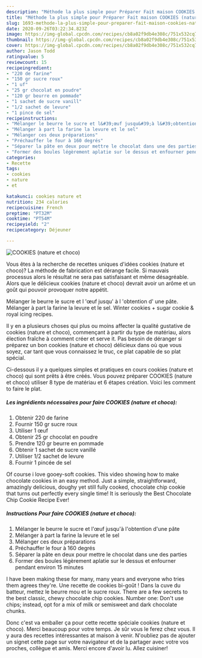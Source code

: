 ```yaml
---
description: "Méthode la plus simple pour Préparer Fait maison COOKIES (nature et choco)"
title: "Méthode la plus simple pour Préparer Fait maison COOKIES (nature et choco)"
slug: 1693-methode-la-plus-simple-pour-preparer-fait-maison-cookies-nature-et-choco
date: 2020-09-26T03:22:34.823Z
image: https://img-global.cpcdn.com/recipes/cb8a02f9db4e308c/751x532cq70/cookies-nature-et-choco-photo-principale-de-la-recette.jpg
thumbnail: https://img-global.cpcdn.com/recipes/cb8a02f9db4e308c/751x532cq70/cookies-nature-et-choco-photo-principale-de-la-recette.jpg
cover: https://img-global.cpcdn.com/recipes/cb8a02f9db4e308c/751x532cq70/cookies-nature-et-choco-photo-principale-de-la-recette.jpg
author: Jason Todd
ratingvalue: 5
reviewcount: 15
recipeingredient:
- "220 de farine"
- "150 gr sucre roux"
- "1 uf"
- "25 gr chocolat en poudre"
- "120 gr beurre en pommade"
- "1 sachet de sucre vanill"
- "1/2 sachet de levure"
- "1 pince de sel"
recipeinstructions:
- "Mélanger le beurre le sucre et l&#39;œuf jusqu&#39;à l&#39;obtention d&#39;une pâte"
- "Mélanger à part la farine la levure et le sel"
- "Mélanger ces deux préparations"
- "Préchauffer le four à 160 degrés"
- "Séparer la pâte en deux pour mettre le chocolat dans une des parties"
- "Former des boules légèrement aplatie sur le dessus et enfourner pendant environ 15 minutes"
categories:
- Recette
tags:
- cookies
- nature
- et

katakunci: cookies nature et 
nutrition: 234 calories
recipecuisine: French
preptime: "PT32M"
cooktime: "PT54M"
recipeyield: "2"
recipecategory: Déjeuner

---
```



![COOKIES (nature et choco)](https://img-global.cpcdn.com/recipes/cb8a02f9db4e308c/751x532cq70/cookies-nature-et-choco-photo-principale-de-la-recette.jpg)

Vous êtes à la recherche de recettes uniques d'idées cookies (nature et choco)? La méthode de fabrication est dérange facile. Si mauvais processus alors le résultat ne sera pas satisfaisant et même désagréable. Alors que le délicieux cookies (nature et choco) devrait avoir un arôme et un goût qui pouvoir provoquer notre appétit.

Mélanger le beurre le sucre et l &#39;œuf jusqu&#39; à l &#39;obtention d&#39; une pâte. Mélanger à part la farine la levure et le sel. Winter cookies + sugar cookie &amp; royal icing recipes.

Il y en a plusieurs choses qui plus ou moins affecter la qualité gustative de cookies (nature et choco), commençant à partir du type de matériau, alors élection fraîche à comment créer et serve it. Pas besoin de déranger si préparez un bon cookies (nature et choco) délicieux dans où que vous soyez, car tant que vous connaissez le truc, ce plat capable de so plat spécial.


Ci-dessous il y a quelques simples et pratiques en cours cookies (nature et choco) qui sont prêts à être créés. Vous pouvez préparer COOKIES (nature et choco) utiliser 8 type de matériau et 6 étapes création. Voici les comment to faire le plat.

<!--inarticleads1-->

##### Les ingrédients nécessaires pour faire COOKIES (nature et choco):

1. Obtenir 220 de farine
1. Fournir 150 gr sucre roux
1. Utiliser 1 œuf
1. Obtenir 25 gr chocolat en poudre
1. Prendre 120 gr beurre en pommade
1. Obtenir 1 sachet de sucre vanillé
1. Utiliser 1/2 sachet de levure
1. Fournir 1 pincée de sel


Of course i love gooey-soft cookies. This video showing how to make chocolate cookies in an easy method. Just a simple, straightforward, amazingly delicious, doughy yet still fully cooked, chocolate chip cookie that turns out perfectly every single time! It is seriously the Best Chocolate Chip Cookie Recipe Ever! 

<!--inarticleads2-->

##### Instructions Pour faire COOKIES (nature et choco):

1. Mélanger le beurre le sucre et l&#39;œuf jusqu&#39;à l&#39;obtention d&#39;une pâte
1. Mélanger à part la farine la levure et le sel
1. Mélanger ces deux préparations
1. Préchauffer le four à 160 degrés
1. Séparer la pâte en deux pour mettre le chocolat dans une des parties
1. Former des boules légèrement aplatie sur le dessus et enfourner pendant environ 15 minutes


I have been making these for many, many years and everyone who tries them agrees they&#39;re. Une recette de cookies bi-goût ! Dans la cuve du batteur, mettez le beurre mou et le sucre roux. There are a few secrets to the best classic, chewy chocolate chip cookies. Number one: Don&#39;t use chips; instead, opt for a mix of milk or semisweet and dark chocolate chunks. 


Donc c'est va emballer ça pour cette recette spéciale cookies (nature et choco). Merci beaucoup pour votre temps. Je sûr vous le ferez chez vous. Il y aura des recettes  intéressantes at maison à venir. N'oubliez pas de ajouter un signet cette page sur votre navigateur et de la partager avec votre vos proches, collègue et amis. Merci encore d'avoir lu. Allez cuisiner!
